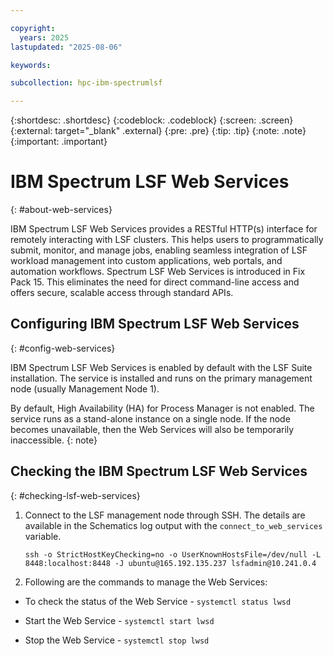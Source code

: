 ```yaml
---

copyright:
  years: 2025
lastupdated: "2025-08-06"

keywords:

subcollection: hpc-ibm-spectrumlsf

---
```


{:shortdesc: .shortdesc}
{:codeblock: .codeblock}
{:screen: .screen}
{:external: target="_blank" .external}
{:pre: .pre}
{:tip: .tip}
{:note: .note}
{:important: .important}

# IBM Spectrum LSF Web Services
{: #about-web-services}

IBM Spectrum LSF Web Services provides a RESTful HTTP(s) interface for remotely interacting with LSF clusters. This helps users to programmatically submit, monitor, and manage jobs, enabling seamless integration of LSF workload management into custom applications, web portals, and automation workflows. Spectrum LSF Web Services is introduced in Fix Pack 15. This eliminates the need for direct command-line access and offers secure, scalable access through standard APIs.

## Configuring IBM Spectrum LSF Web Services
{: #config-web-services}

IBM Spectrum LSF Web Services is enabled by default with the LSF Suite installation. The service is installed and runs on the primary management node (usually Management Node 1).

By default, High Availability (HA) for Process Manager is not enabled. The service runs as a stand-alone instance on a single node. If the node becomes unavailable, then the Web Services will also be temporarily inaccessible.
{: note}

## Checking the IBM Spectrum LSF Web Services
{: #checking-lsf-web-services}

1. Connect to the LSF management node through SSH. The details are available in the Schematics log output with the `connect_to_web_services` variable.

    ```pre
    ssh -o StrictHostKeyChecking=no -o UserKnownHostsFile=/dev/null -L 8448:localhost:8448 -J ubuntu@165.192.135.237 lsfadmin@10.241.0.4
    ```

2. Following are the commands to manage the Web Services:

* To check the status of the Web Service - `systemctl status lwsd`

* Start the Web Service - `systemctl start lwsd`

* Stop the Web Service - `systemctl stop lwsd`
